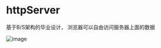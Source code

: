 # httpServer
基于B/S架构的毕业设计， 浏览器可以自由访问服务器上面的数据

![image](https://github.com/user-attachments/assets/b5119e1c-920e-4782-b4e6-e0808dd1c0fe)

